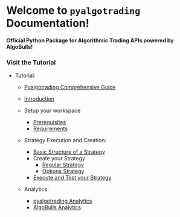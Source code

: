 # Welcome to `pyalgotrading` Documentation!

#### **Official Python Package for Algorithmic Trading APIs powered by AlgoBulls!**

### Visit the Tutorial
- Tutorial:
    - [Pyalgotrading Comprehensive Guide](pyalgotrading_comprehensive_guide.md)
    - [Introduction](introduction.md)
    - Setup your workspace
        - [Prerequisites](prerequisites.md)
        - [Requirements](requirements.md)
    
    - Strategy Execution and Creation:
        - [Basic Structure of a Strategy](structure.md)
        - Create your Strategy
            - [Regular Strategy](../strategies/common_regular_strategy.md)
            - [Options Strategy](../strategies/common_options_strategy.md)
        - [Execute and Test your Strategy](testing.md)
    - Analytics:
        - [pyalgotrading Analytics](../analytics/pyalgotrading_analytics.md)
        - [AlgoBulls Analytics](../python_build/python-build-view-results.md)


